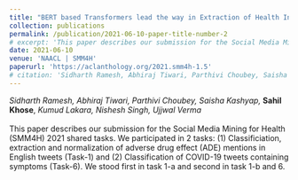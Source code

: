 ```yaml
---
title: "BERT based Transformers lead the way in Extraction of Health Information from Social Media"
collection: publications
permalink: /publication/2021-06-10-paper-title-number-2
# excerpt: 'This paper describes our submission for the Social Media Mining for Health (SMM4H) 2021 shared tasks. We participated in 2 tasks: (1) Classificiation, extraction and normalization of adverse drug effect (ADE) mentions in English tweets (Task-1) and (2) Classification of COVID-19 tweets containing symptoms (Task-6). We stood first in task 1-a and second in task 1-b and 6.'
date: 2021-06-10
venue: 'NAACL | SMM4H'
paperurl: 'https://aclanthology.org/2021.smm4h-1.5'
# citation: 'Sidharth Ramesh, Abhiraj Tiwari, Parthivi Choubey, Saisha Kashyap, Sahil Khose, Kumud Lakara, Nishesh Singh, Ujjwal Verma'
---
```

*Sidharth Ramesh, Abhiraj Tiwari, Parthivi Choubey, Saisha Kashyap,* **Sahil Khose**, *Kumud Lakara, Nishesh Singh, Ujjwal Verma*<br><br>This paper describes our submission for the Social Media Mining for Health (SMM4H) 2021 shared tasks. We participated in 2 tasks: (1) Classificiation, extraction and normalization of adverse drug effect (ADE) mentions in English tweets (Task-1) and (2) Classification of COVID-19 tweets containing symptoms (Task-6). We stood first in task 1-a and second in task 1-b and 6. 

<!-- Recommended citation: Your Name, You. (2009). "Paper Title Number 1." <i>Journal 1</i>. 1(1). -->
